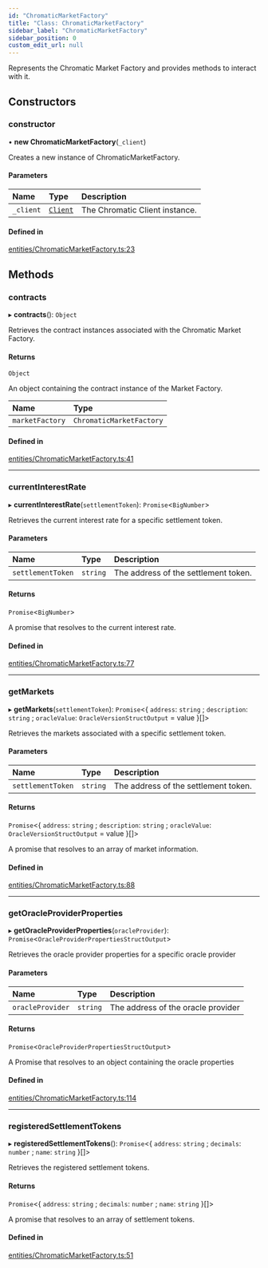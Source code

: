 ```yaml
---
id: "ChromaticMarketFactory"
title: "Class: ChromaticMarketFactory"
sidebar_label: "ChromaticMarketFactory"
sidebar_position: 0
custom_edit_url: null
---
```


Represents the Chromatic Market Factory and provides methods to interact with it.

## Constructors

### constructor

• **new ChromaticMarketFactory**(`_client`)

Creates a new instance of ChromaticMarketFactory.

#### Parameters

| Name | Type | Description |
| :------ | :------ | :------ |
| `_client` | [`Client`](Client.md) | The Chromatic Client instance. |

#### Defined in

[entities/ChromaticMarketFactory.ts:23](https://github.com/chromatic-protocol/sdk/blob/ceea87e/packages/sdk-ethers-v5/src/entities/ChromaticMarketFactory.ts#L23)

## Methods

### contracts

▸ **contracts**(): `Object`

Retrieves the contract instances associated with the Chromatic Market Factory.

#### Returns

`Object`

An object containing the contract instance of the Market Factory.

| Name | Type |
| :------ | :------ |
| `marketFactory` | `ChromaticMarketFactory` |

#### Defined in

[entities/ChromaticMarketFactory.ts:41](https://github.com/chromatic-protocol/sdk/blob/ceea87e/packages/sdk-ethers-v5/src/entities/ChromaticMarketFactory.ts#L41)

___

### currentInterestRate

▸ **currentInterestRate**(`settlementToken`): `Promise`<`BigNumber`\>

Retrieves the current interest rate for a specific settlement token.

#### Parameters

| Name | Type | Description |
| :------ | :------ | :------ |
| `settlementToken` | `string` | The address of the settlement token. |

#### Returns

`Promise`<`BigNumber`\>

A promise that resolves to the current interest rate.

#### Defined in

[entities/ChromaticMarketFactory.ts:77](https://github.com/chromatic-protocol/sdk/blob/ceea87e/packages/sdk-ethers-v5/src/entities/ChromaticMarketFactory.ts#L77)

___

### getMarkets

▸ **getMarkets**(`settlementToken`): `Promise`<{ `address`: `string` ; `description`: `string` ; `oracleValue`: `OracleVersionStructOutput` = value }[]\>

Retrieves the markets associated with a specific settlement token.

#### Parameters

| Name | Type | Description |
| :------ | :------ | :------ |
| `settlementToken` | `string` | The address of the settlement token. |

#### Returns

`Promise`<{ `address`: `string` ; `description`: `string` ; `oracleValue`: `OracleVersionStructOutput` = value }[]\>

A promise that resolves to an array of market information.

#### Defined in

[entities/ChromaticMarketFactory.ts:88](https://github.com/chromatic-protocol/sdk/blob/ceea87e/packages/sdk-ethers-v5/src/entities/ChromaticMarketFactory.ts#L88)

___

### getOracleProviderProperties

▸ **getOracleProviderProperties**(`oracleProvider`): `Promise`<`OracleProviderPropertiesStructOutput`\>

Retrieves the oracle provider properties for a specific oracle provider

#### Parameters

| Name | Type | Description |
| :------ | :------ | :------ |
| `oracleProvider` | `string` | The address of the oracle provider |

#### Returns

`Promise`<`OracleProviderPropertiesStructOutput`\>

A Promise that resolves to an object containing the oracle properties

#### Defined in

[entities/ChromaticMarketFactory.ts:114](https://github.com/chromatic-protocol/sdk/blob/ceea87e/packages/sdk-ethers-v5/src/entities/ChromaticMarketFactory.ts#L114)

___

### registeredSettlementTokens

▸ **registeredSettlementTokens**(): `Promise`<{ `address`: `string` ; `decimals`: `number` ; `name`: `string`  }[]\>

Retrieves the registered settlement tokens.

#### Returns

`Promise`<{ `address`: `string` ; `decimals`: `number` ; `name`: `string`  }[]\>

A promise that resolves to an array of settlement tokens.

#### Defined in

[entities/ChromaticMarketFactory.ts:51](https://github.com/chromatic-protocol/sdk/blob/ceea87e/packages/sdk-ethers-v5/src/entities/ChromaticMarketFactory.ts#L51)

